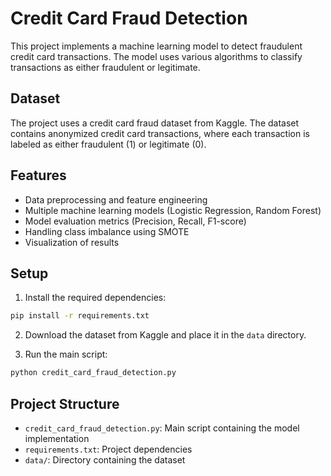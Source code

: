 # Credit Card Fraud Detection

This project implements a machine learning model to detect fraudulent credit card transactions. The model uses various algorithms to classify transactions as either fraudulent or legitimate.

## Dataset
The project uses a credit card fraud dataset from Kaggle. The dataset contains anonymized credit card transactions, where each transaction is labeled as either fraudulent (1) or legitimate (0).

## Features
- Data preprocessing and feature engineering
- Multiple machine learning models (Logistic Regression, Random Forest)
- Model evaluation metrics (Precision, Recall, F1-score)
- Handling class imbalance using SMOTE
- Visualization of results

## Setup
1. Install the required dependencies:
```bash
pip install -r requirements.txt
```

2. Download the dataset from Kaggle and place it in the `data` directory.

3. Run the main script:
```bash
python credit_card_fraud_detection.py
```

## Project Structure
- `credit_card_fraud_detection.py`: Main script containing the model implementation
- `requirements.txt`: Project dependencies
- `data/`: Directory containing the dataset 